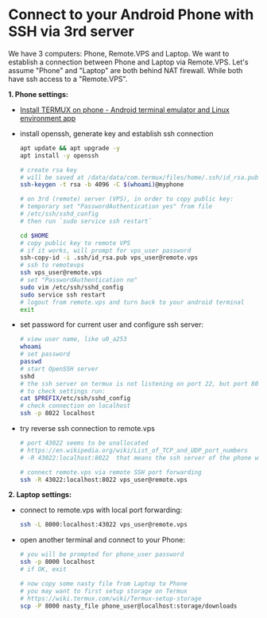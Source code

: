 
# Connect to your Android Phone with SSH via 3rd server

We have 3 computers: Phone, Remote.VPS and Laptop.
We want to establish a connection between Phone and Laptop via Remote.VPS.
Let's assume "Phone" and "Laptop" are both behind NAT firewall. While both have ssh access to a "Remote.VPS".

**1. Phone settings:**
* [Install TERMUX on phone - Android terminal emulator and Linux environment app](https://termux.com/)
* install openssh, generate key and establish ssh connection
  
    ```bash
    apt update && apt upgrade -y
    apt install -y openssh

    # create rsa key
    # will be saved at /data/data/com.termux/files/home/.ssh/id_rsa.pub
    ssh-keygen -t rsa -b 4096 -C $(whoami)@myphone

    # on 3rd (remote) server (VPS), in order to copy public key:
    # temporary set "PasswordAuthentication yes" from file
    # /etc/ssh/sshd_config
    # then run `sudo service ssh restart` 
    
    cd $HOME
    # copy public key to remote VPS
    # if it works, will prompt for vps_user password
    ssh-copy-id -i .ssh/id_rsa.pub vps_user@remote.vps
    # ssh to remotevps
    ssh vps_user@remote.vps
    # set "PasswordAuthentication no"
    sudo vim /etc/ssh/sshd_config
    sudo service ssh restart
    # logout from remote.vps and turn back to your android terminal
    exit
    ```

* set password for current user and configure ssh server:
  
    ```bash 
    # view user name, like u0_a253
    whoami
    # set password
    passwd
    # start OpenSSH server
    sshd
    # the ssh server on termux is not listening on port 22, but port 8022
    # to check settings run:
    cat $PREFIX/etc/ssh/sshd_config
    # check connection on localhost
    ssh -p 8022 localhost
    ```

* try reverse ssh connection to remote.vps
  ```bash
  # port 43022 seems to be unallocated
  # https://en.wikipedia.org/wiki/List_of_TCP_and_UDP_port_numbers
  # -R 43022:localhost:8022  that means the ssh server of the phone will be available on port 43022 of your server, like `ssh -p 43022 phone_user@localhost` (ran on remote.vps) after established reverse SSH connection from phone

  # connect remote.vps via remote SSH port forwarding
  ssh -R 43022:localhost:8022 vps_user@remote.vps
  ```


**2. Laptop settings:**
* connect to remote.vps with local port forwarding:
  ```bash
  ssh -L 8000:localhost:43022 vps_user@remote.vps
  ```
* open another terminal and connect to your Phone:
  ```bash
  # you will be prompted for phone_user password
  ssh -p 8000 localhost
  # if OK, exit

  # now copy some nasty file from Laptop to Phone
  # you may want to first setup storage on Termux
  # https://wiki.termux.com/wiki/Termux-setup-storage
  scp -P 8000 nasty_file phone_user@localhost:storage/downloads

  ```